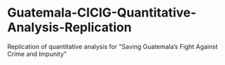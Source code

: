 # Guatemala-CICIG-Quantitative-Analysis-Replication
 Replication of quantitative analysis for "Saving Guatemala’s Fight Against Crime and Impunity"
